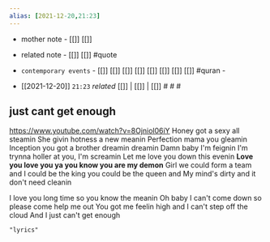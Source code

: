 ```yaml
---
alias: [2021-12-20,21:23]
---
```

- mother note - [[]] [[]]
- related note - [[]] [[]] #quote 
- `contemporary events` - [[]] [[]] [[]] [[]] [[]] [[]] [[]] [[]] #quran -

- [[2021-12-20]]  `21:23` _related_ [[]] | [[]] | [[]] # # #

## just cant get enough
https://www.youtube.com/watch?v=8Ojniol06iY
Honey got a sexy all steamin
She givin hotness a new meanin
Perfection mama you gleamin
Inception you got a brother
dreamin dreamin
Damn baby I'm feignin
I'm trynna holler at you, I'm screamin
Let me love you down this
evenin
**Love you love you ya you know
you are my demon**
Girl we could form a team and
I could be the king you could be
the queen and
My mind's dirty and it don't
need cleanin

I love you long time so you
know the meanin
Oh baby I can't come down so
please come help me out
You got me feelin high and I
can't step off the cloud
And I just can't get enough




```query
"lyrics"
```